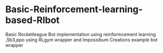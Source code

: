 # Basic-Reinforcement-learning-based-Rlbot
Basic Rocketleague Bot implementation using reinformcement learning ,Sb3,ppo
using RLgym wrapper and Impossibum Creations example bot wrapper
 
